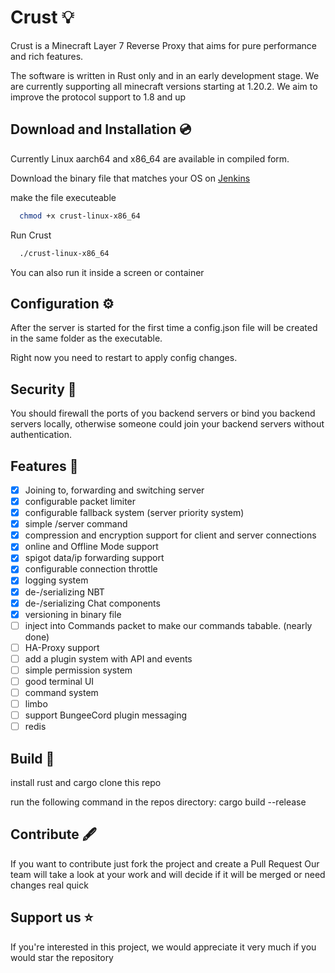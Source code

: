 # Crust 💡

Crust is a Minecraft Layer 7 Reverse Proxy that aims for pure performance and rich features.

The software is written in Rust only and in an early development stage. We are currently supporting all minecraft
versions starting at 1.20.2. We aim to improve the protocol support to 1.8 and up

## Download and Installation 💿

Currently Linux aarch64 and x86_64 are available in compiled form.

Download the binary file that matches your OS on [Jenkins](https://ci.outfluencer.dev/job/Crust/)

make the file executeable

```bash
  chmod +x crust-linux-x86_64
```

Run Crust

```bash
  ./crust-linux-x86_64
```

You can also run it inside a screen or container

## Configuration ⚙️

After the server is started for the first time a config.json file will be created in the same folder as the executable.

Right now you need to restart to apply config changes.

## Security 🔗

You should firewall the ports of you backend servers or bind you backend servers locally, otherwise someone could join your backend servers without authentication.

## Features 📃

- [x] Joining to, forwarding and switching server
- [x] configurable packet limiter
- [x] configurable fallback system (server priority system)
- [x] simple /server command
- [x] compression and encryption support for client and server connections
- [x] online and Offline Mode support
- [x] spigot data/ip forwarding support
- [x] configurable connection throttle
- [x] logging system
- [x] de-/serializing NBT
- [x] de-/serializing Chat components
- [x] versioning in binary file
- [ ] inject into Commands packet to make our commands tabable. (nearly done)
- [ ] HA-Proxy support
- [ ] add a plugin system with API and events
- [ ] simple permission system
- [ ] good terminal UI
- [ ] command system
- [ ] limbo
- [ ] support BungeeCord plugin messaging
- [ ] redis

## Build 🔨

install rust and cargo
clone this repo

run the following command in the repos directory:
cargo build --release

## Contribute 🖋️

If you want to contribute just fork the project and create a Pull Request
Our team will take a look at your work and will decide if it will be merged or need changes real quick

## Support us ⭐️

If you're interested in this project, we would appreciate it very much if you would star the repository


